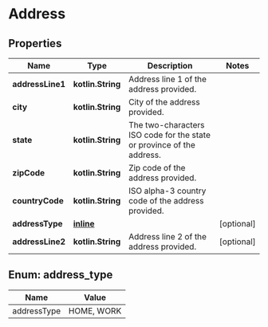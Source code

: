 
# Address

## Properties
Name | Type | Description | Notes
------------ | ------------- | ------------- | -------------
**addressLine1** | **kotlin.String** | Address line 1 of the address provided. | 
**city** | **kotlin.String** | City of the address provided. | 
**state** | **kotlin.String** | The two-characters ISO code for the state or province of the address. | 
**zipCode** | **kotlin.String** | Zip code of the address provided. | 
**countryCode** | **kotlin.String** | ISO alpha-3 country code of the address provided. | 
**addressType** | [**inline**](#AddressType) |  |  [optional]
**addressLine2** | **kotlin.String** | Address line 2 of the address provided. |  [optional]


<a name="AddressType"></a>
## Enum: address_type
Name | Value
---- | -----
addressType | HOME, WORK



